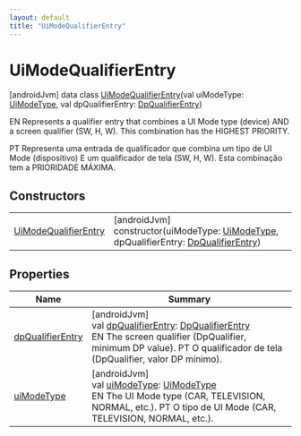 ```yaml
---
layout: default
title: "UiModeQualifierEntry"
---
```


# UiModeQualifierEntry

[androidJvm]
data class [UiModeQualifierEntry](index.md)(val uiModeType: [UiModeType](../-ui-mode-type/index.md), val dpQualifierEntry: [DpQualifierEntry](../-dp-qualifier-entry/index.md))

EN Represents a qualifier entry that combines a UI Mode type (device) AND a screen qualifier (SW, H, W). This combination has the HIGHEST PRIORITY.

PT Representa uma entrada de qualificador que combina um tipo de UI Mode (dispositivo) E um qualificador de tela (SW, H, W). Esta combinação tem a PRIORIDADE MÁXIMA.

## Constructors

| | |
|---|---|
| [UiModeQualifierEntry](-ui-mode-qualifier-entry.md) | [androidJvm]<br>constructor(uiModeType: [UiModeType](../-ui-mode-type/index.md), dpQualifierEntry: [DpQualifierEntry](../-dp-qualifier-entry/index.md)) |

## Properties

| Name | Summary |
|---|---|
| [dpQualifierEntry](dp-qualifier-entry.md) | [androidJvm]<br>val [dpQualifierEntry](dp-qualifier-entry.md): [DpQualifierEntry](../-dp-qualifier-entry/index.md)<br>EN The screen qualifier (DpQualifier, minimum DP value).     PT O qualificador de tela (DpQualifier, valor DP mínimo). |
| [uiModeType](ui-mode-type.md) | [androidJvm]<br>val [uiModeType](ui-mode-type.md): [UiModeType](../-ui-mode-type/index.md)<br>EN The UI Mode type (CAR, TELEVISION, NORMAL, etc.).     PT O tipo de UI Mode (CAR, TELEVISION, NORMAL, etc.). |
